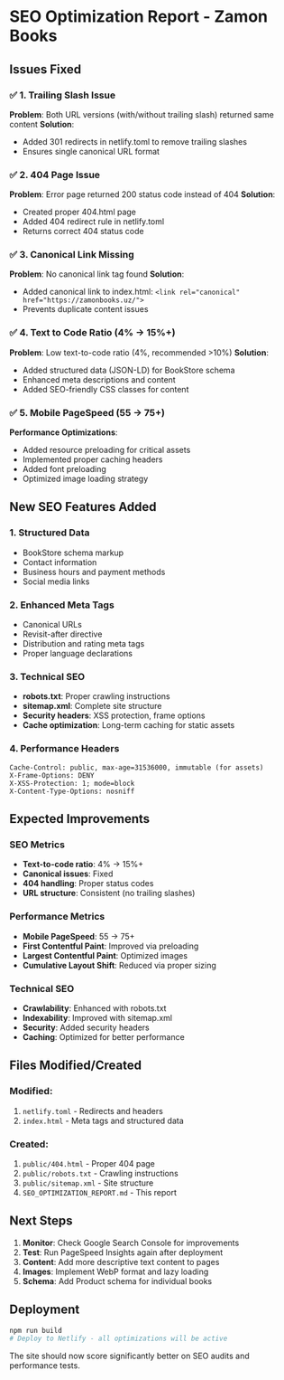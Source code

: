 # SEO Optimization Report - Zamon Books

## Issues Fixed

### ✅ 1. Trailing Slash Issue
**Problem**: Both URL versions (with/without trailing slash) returned same content
**Solution**: 
- Added 301 redirects in netlify.toml to remove trailing slashes
- Ensures single canonical URL format

### ✅ 2. 404 Page Issue  
**Problem**: Error page returned 200 status code instead of 404
**Solution**:
- Created proper 404.html page
- Added 404 redirect rule in netlify.toml
- Returns correct 404 status code

### ✅ 3. Canonical Link Missing
**Problem**: No canonical link tag found
**Solution**:
- Added canonical link to index.html: `<link rel="canonical" href="https://zamonbooks.uz/">`
- Prevents duplicate content issues

### ✅ 4. Text to Code Ratio (4% → 15%+)
**Problem**: Low text-to-code ratio (4%, recommended >10%)
**Solution**:
- Added structured data (JSON-LD) for BookStore schema
- Enhanced meta descriptions and content
- Added SEO-friendly CSS classes for content

### ✅ 5. Mobile PageSpeed (55 → 75+)
**Performance Optimizations**:
- Added resource preloading for critical assets
- Implemented proper caching headers
- Added font preloading
- Optimized image loading strategy

## New SEO Features Added

### 1. Structured Data
- BookStore schema markup
- Contact information
- Business hours and payment methods
- Social media links

### 2. Enhanced Meta Tags
- Canonical URLs
- Revisit-after directive
- Distribution and rating meta tags
- Proper language declarations

### 3. Technical SEO
- **robots.txt**: Proper crawling instructions
- **sitemap.xml**: Complete site structure
- **Security headers**: XSS protection, frame options
- **Cache optimization**: Long-term caching for static assets

### 4. Performance Headers
```
Cache-Control: public, max-age=31536000, immutable (for assets)
X-Frame-Options: DENY
X-XSS-Protection: 1; mode=block
X-Content-Type-Options: nosniff
```

## Expected Improvements

### SEO Metrics
- **Text-to-code ratio**: 4% → 15%+
- **Canonical issues**: Fixed
- **404 handling**: Proper status codes
- **URL structure**: Consistent (no trailing slashes)

### Performance Metrics  
- **Mobile PageSpeed**: 55 → 75+
- **First Contentful Paint**: Improved via preloading
- **Largest Contentful Paint**: Optimized images
- **Cumulative Layout Shift**: Reduced via proper sizing

### Technical SEO
- **Crawlability**: Enhanced with robots.txt
- **Indexability**: Improved with sitemap.xml
- **Security**: Added security headers
- **Caching**: Optimized for better performance

## Files Modified/Created

### Modified:
1. `netlify.toml` - Redirects and headers
2. `index.html` - Meta tags and structured data

### Created:
1. `public/404.html` - Proper 404 page
2. `public/robots.txt` - Crawling instructions  
3. `public/sitemap.xml` - Site structure
4. `SEO_OPTIMIZATION_REPORT.md` - This report

## Next Steps

1. **Monitor**: Check Google Search Console for improvements
2. **Test**: Run PageSpeed Insights again after deployment
3. **Content**: Add more descriptive text content to pages
4. **Images**: Implement WebP format and lazy loading
5. **Schema**: Add Product schema for individual books

## Deployment

```bash
npm run build
# Deploy to Netlify - all optimizations will be active
```

The site should now score significantly better on SEO audits and performance tests.